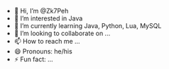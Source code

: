 - 👋 Hi, I’m @Zk7Peh
- 👀 I’m interested in Java
- 🌱 I’m currently learning Java, Python, Lua, MySQL
- 💞️ I’m looking to collaborate on ...
- 📫 How to reach me ...
- 😄 Pronouns: he/his
- ⚡ Fun fact: ...
